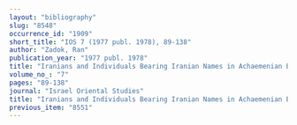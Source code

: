 ```yaml
---
layout: "bibliography"
slug: "8548"
occurrence_id: "1909"
short_title: "IOS 7 (1977 publ. 1978), 89-138"
author: "Zadok, Ran"
publication_year: "1977 publ. 1978"
title: "Iranians and Individuals Bearing Iranian Names in Achaemenian Babylonia"
volume_no_: "7"
pages: "89-138"
journal: "Israel Oriental Studies"
title: "Iranians and Individuals Bearing Iranian Names in Achaemenian Babylonia"
previous_item: "8551"
---
```


